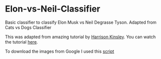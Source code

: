 # Elon-vs-Neil-Classifier
Basic classifier to classify Elon Musk vs Neil Degrasse Tyson. Adapted from Cats vs Dogs Classifier

This was adapted from amazing tutorial by [Harrison Kinsley](https://twitter.com/Sentdex). You can watch the tutorial [here](https://www.youtube.com/watch?v=j-3vuBynnOE).

To download the images from Google I used this [script](https://github.com/hardikvasa/google-images-download)
